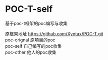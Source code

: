 # POC-T-self

基于poc-t框架的poc编写与收集  

原框架地址 https://github.com/Xyntax/POC-T.git  
poc-orignal 原项目的poc  
poc-self 自己编写的poc收集    
poc-other 他人的poc收集    


